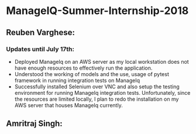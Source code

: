 # ManageIQ-Summer-Internship-2018

## Reuben Varghese:
### Updates until July 17th:

* Deployed ManageIq on an AWS server as my local workstation does not have enough
resources to effectively run the application.
* Understood the working of models and the use, usage of pytest framework in
running integration tests on ManageIq
* Successfully installed Selenium over VNC and also setup the testing environment
for running ManageIq integration tests. Unfortunately, since the resources are
limited locally, I plan to redo the installation on my AWS server that houses
ManageIq currently.

## Amritraj Singh:
